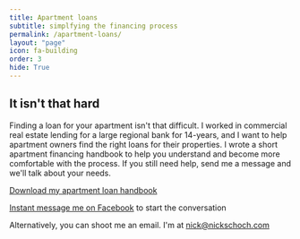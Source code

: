 ```yaml
---
title: Apartment loans
subtitle: simplfying the financing process
permalink: /apartment-loans/
layout: "page"
icon: fa-building
order: 3
hide: True
---
```


## It isn't that hard

Finding a loan for your apartment isn't that difficult. 
I worked in commercial real estate lending for a large regional bank for 14-years, and I want to help apartment owners find the right loans for their properties. I wrote a short apartment financing handbook to help you understand and become more comfortable with the process. If you still need help, send me a message and we'll talk about your needs.

<a href="https://docs.google.com/document/d/e/2PACX-1vR-AQyEzKbc6okfRJJSVMBFcuciQql71sj8_aU9hbAvW_WKOVm2mLSZ_9Ze0LdBxhqNQW7OsA_vzlfI/pub" target="_blank" rel="noopener">Download my apartment loan handbook</a>

<a href="https://m.me/the.nick.schoch" target="_blank" rel="noopener"><i class="fab fa-facebook-messenger"></i> Instant message me on Facebook</a> to start the conversation

Alternatively, you can shoot me an email. I'm at nick@nickschoch.com
